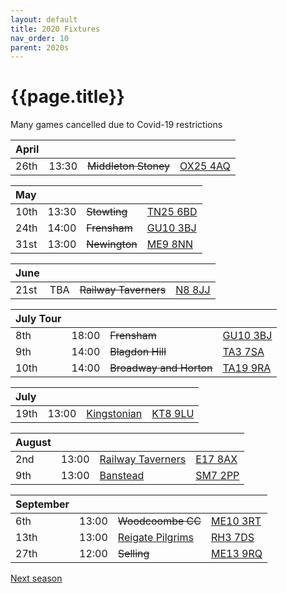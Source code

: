 ```yaml
---
layout: default
title: 2020 Fixtures
nav_order: 10
parent: 2020s
---
```


# {{page.title}}

Many games cancelled due to Covid-19 restrictions

| April |  |  |  |
|:---|:---|:---|:---|
| 26th | 13:30 | <del>Middleton Stoney</del> | [OX25 4AQ](https//goo.gl/maps/2oHFhgW7cVt) |

| May |  |  |  |
|:---|:---|:---|:---|
| 10th | 13:30 | <del>Stowting</del> | [TN25 6BD](https//goo.gl/maps/5KNmaMe6Wb42) |
| 24th | 14:00 | <del>Frensham</del> | [GU10 3BJ](https//goo.gl/maps/xBUZvPU1vnK2) |
| 31st | 13:00 | <del>Newington</del> | [ME9 8NN](https//goo.gl/maps/2XwQKWc9brr) |

| June |  |  |  |
|:---|:---|:---|:---|
| 21st | TBA | <del>Railway Taverners</del> | [N8 8JJ](https//goo.gl/maps/BuCf1MgUwJTViZ4YA) |

| July Tour |  |  |  |
|:---|:---|:---|:---|
| 8th | 18:00 | <del>Frensham</del> | [GU10 3BJ](https//goo.gl/maps/xBUZvPU1vnK2) |
| 9th | 14:00 | <del>Blagdon Hill</del> | [TA3 7SA](https//goo.gl/maps/H6iLZLNcja12) |
| 10th | 14:00 | <del>Broadway and Horton</del> | [TA19 9RA](https://goo.gl/maps/ULbmC6LSX5HSAe8U6) |

| July |  |  |  |
|:---|:---|:---|:---|
| 19th | 13:00 | [Kingstonian](kingstonian) | [KT8 9LU](https//goo.gl/maps/4kwjPyThUMkyQfhe8) |

| August |  |  |  |
|:---|:---|:---|:---|
| 2nd | 13:00 | [Railway Taverners](railway-taverners) | [E17 8AX](https://goo.gl/maps/UC5RuuBUG1feDDhm6) |
| 9th | 13:00 | [Banstead](banstead) | [SM7 2PP](https://goo.gl/maps/nv7dov2xsYvUnRay5) |

| September |  |  |  |
|:---|:---|:---|:---|
| 6th | 13:00 | <del>Woodcoombe CC</del> | [ME10 3RT](https://goo.gl/maps/rMva1ta8sRDV8z768) |
| 13th | 13:00 | [Reigate Pilgrims](reigate-pilgrims) | [RH3 7DS](https//goo.gl/maps/APtKSjuaQ5v) |
| 27th | 12:00 | <del>Selling</del> | [ME13 9RQ](https//goo.gl/maps/QeLhjBkEbJr) |

[Next season](../2021)